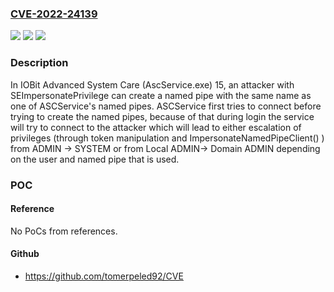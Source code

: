 ### [CVE-2022-24139](https://cve.mitre.org/cgi-bin/cvename.cgi?name=CVE-2022-24139)
![](https://img.shields.io/static/v1?label=Product&message=n%2Fa&color=blue)
![](https://img.shields.io/static/v1?label=Version&message=n%2Fa&color=blue)
![](https://img.shields.io/static/v1?label=Vulnerability&message=n%2Fa&color=brighgreen)

### Description

In IOBit Advanced System Care (AscService.exe) 15, an attacker with SEImpersonatePrivilege can create a named pipe with the same name as one of ASCService's named pipes. ASCService first tries to connect before trying to create the named pipes, because of that during login the service will try to connect to the attacker which will lead to either escalation of privileges (through token manipulation and ImpersonateNamedPipeClient() ) from ADMIN -> SYSTEM or from Local ADMIN-> Domain ADMIN depending on the user and named pipe that is used.

### POC

#### Reference
No PoCs from references.

#### Github
- https://github.com/tomerpeled92/CVE

